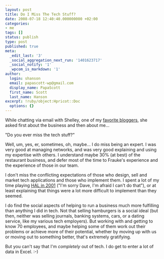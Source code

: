 ```yaml
---
layout: post
title: Do I Miss The Tech Stuff?
date: 2008-07-18 12:40:40.000000000 +02:00
categories:
- me
tags: []
status: publish
type: post
published: true
meta:
  _edit_last: '3'
  _social_aggregation_next_run: '1401623717'
  _social_notify: '1'
  _wpcom_is_markdown: '1'
author:
  login: shanson
  email: papascott-wp@gmail.com
  display_name: PapaScott
  first_name: Scott
  last_name: Hanson
excerpt: !ruby/object:Hpricot::Doc
  options: {}
---
```

<p>While chatting via email with Shelley, one of my <a href="http://burningbird.net/">favorite bloggers</a>, she asked first about the business and then about me...</p>
<p>"Do you ever miss the tech stuff?"</p>
<p>Well, um, yes, er, sometimes, oh, maybe... I do miss being an expert. I was very good at managing networks, and was very good explaining and using my expertise with others. I understand maybe 30% (at best) of the restaurant business, and defer most of the time to Frauke's experience and the experience of those in our team.</p>
<p>I don't miss the conflicting expectations of those who design, sell and market tech applications and those who implement them. I spent a lot of my time playing <a href="http://www.imdb.com/title/tt0062622/quotes">HAL in 2001</a> ("I'm sorry Dave, I'm afraid I can't do that"), or at least explaining that things were a lot more difficult to implement than they seemed.</p>
<p>I do find the social aspects of helping to run a business much more fulfilling than anything I did in tech. Not that selling hamburgers is a social ideal (but then, neither was selling journals, banking systems, cars, or a dating service, like my various tech employers). But working with and getting to know 70 employees, and maybe helping some of them work out their problems or achieve more of their potential, whether by moving up with us or moving out to something better, that's extremely gratifying.</p>
<p>But you can't say that I'm <em>completely</em> out of tech. I do get to enter a lot of data in Excel. :-)</p>

